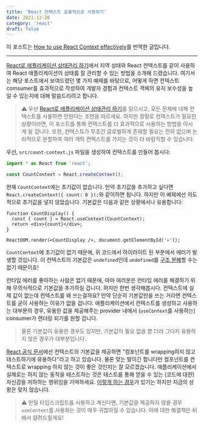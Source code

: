 ```yaml
---
title: 'React 컨텍스트 효율적으로 사용하기'
date: 2021-12-28
category: 'react'
draft: false
---
```


이 포스트는 [How to use React Context effectively](https://kentcdodds.com/blog/how-to-use-react-context-effectively)를 번역한 글입니다.

<hr class="custom-hr">

[React로 애플리케이션 상태관리 하기](https://jaehyeon48.github.io/react/application-state-management-with-react/)에서 지역 상태와 React 컨텍스트를 같이 사용하여 React 애플리케이션의 상태를 잘 관리할 수 있는 방법을 소개해 드렸습니다. 여기서는 해당 포스트에서 보여드렸던 몇 가지 예제를 바탕으로, 어떻게 하면 컨텍스트 comsumer를 효과적으로 작성하여 개발자 경험과 컨텍스트 객체의 유지 보수성을 높일 수 있는지에 대해 말씀드리려고 합니다.

> ⚠️ 우선 [React로 애플리케이션 상태관리 하기](https://jaehyeon48.github.io/react/application-state-management-with-react/)를 읽으시고, 모든 문제에 대해 컨텍스트를 사용하면 안된다는 조언을 따르세요. 하지만 정말로 컨텍스트가 필요한 상황이라면, 이 포스트를 통해 컨텍스트를 더 효과적으로 사용하는 방법을 아시게 될 겁니다. 또한, 컨텍스트가 무조건 글로벌하게 존재할 필요는 전혀 없으며 논리적으로 분할하여 여러 개의 컨텍스트를 가지는 것이 더 바람직할 수 있습니다.

우선, `src/count-context.js` 파일을 생성하여 컨텍스트를 만들어 봅시다:

```jsx
import * as React from 'react';

const CountContext = React.createContext();
```

현재 `CountContext`에는 초기값이 없습니다. 만약 초기값을 추가하고 싶다면 `React.createContext({ count: 0 });`와 같이하면 됩니다. 하지만 이 예제에선 의도적으로 초기값을 넣지 않았습니다. 기본값은 다음과 같은 상황에서나 유용합니다:

```jsx{2}
function CountDisplay() {
  const { count } = React.useContext(CountContext);
  return <div>{count}</div>;
}

ReactDOM.render(<CountDisplay />, document.getElementById('⚛️'));
```

`CountContext`에 초기값이 없기 때문에, 위 코드에서 하이라이트 된 부분에서 에러가 발생할 것입니다. 이 컨텍스트의 기본값은 `undefined`인데 `undefined`를 [구조 분해](https://developer.mozilla.org/en-US/docs/Web/JavaScript/Reference/Operators/Destructuring_assignment#object_destructuring)할 수는 없기 때문이죠!

런타임 에러를 좋아하는 사람은 없기 때문에, 아마 여러분은 런타임 에러를 해결하기 위해 무의식적으로 기본값을 추가하실 겁니다. 하지만 한번  생각해봅시다. 컨텍스트에 실제 값이 없는데 컨텍스트를 왜 쓰는걸까요? 만약 단순히 기본값만을 쓰는 거라면 컨텍스트를 굳이 사용하는 이유가 없을 겁니다. 애플리케이션에서 컨텍스트를 생성하고 사용하는 대부분의 경우, 유용한 값을 제공해주는 provider 내에서 (`useContext`를 사용하는) consumer가 렌더링 되기를 원할 겁니다.

> 물론 기본값이 유용한 경우도 있지만, 기본값이 필요 없을 뿐 더러 그다지 유용하지 않은 경우가 대부분입니다.

[React 공식 문서](https://reactjs.org/docs/context.html#reactcreatecontext)에선 컨텍스트의 기본값을 제공하면 "컴포넌트를 wrapping하지 않고 테스트하기에 유용하다"라고 하고 있습니다. 물론 맞는 말이긴 합니다만 컴포넌트를 컨텍스트로 wrapping 하지 않는 것이 좋은 것인지는 잘 모르겠습니다. 애플리케이션에서 실제로는 하지 않는 동작을 테스트하는 것은 테스트를 통해 얻을 수 있는 (코드에 대한) 자신감을 저하하는 행위임을 기억하세요. [이렇게 하는 경우](https://kentcdodds.com/blog/the-merits-of-mocking)가 있기는 하지만 지금의 상황은 맞지 않습니다.

> ⚠️ 만일 타입스크립트를 사용하고 계신다면, 기본값을 제공하지 않을 경우 `useContext`를 사용하는 것이 매우 귀찮아질 수 있습니다. 이에 대한 해결책은 뒤에서 알려드릴게요!